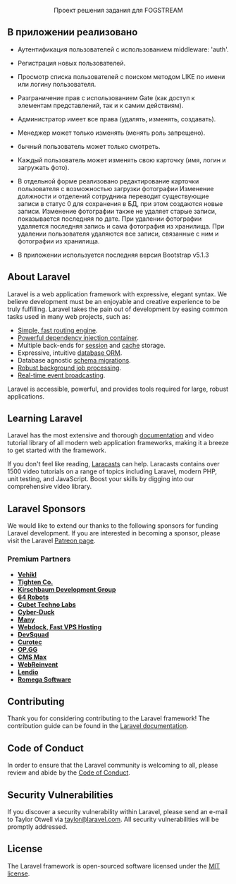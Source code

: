 <p align="center">Проект решения задания для FOGSTREAM</p>

## В приложении реализовано

- Аутентификация пользователей с использованием middleware: 'auth'.

- Регистрация новых пользователей.

- Просмотр списка пользователей с поиском методом LIKE по имени или логину пользователя.

- Разграничение прав с использованием Gate (как доступ к элементам представлений, так и к самим действиям).
- Администратор имеет все права (удалять, изменять, создавать).
- Менеджер может только изменять (менять роль запрещено).
- бычный пользователь может только смотреть.
- Каждый пользователь может изменять свою карточку (имя, логин и загружать фото).

- В отдельной форме реализовано редактирование карточки пользователя с возможностью загрузки фотографии
Изменение должности и отделений сотрудника переводит существующие записи в статус 0 для сохранения в БД, при этом создаются новые записи. Изменение фотографии также не удаляет старые записи, показывается последняя по дате. При удалении фотографии удаляется последняя запись и сама фотография из хранилища. При удалении пользователя удаляются все записи, связанные с ним и фотографии из хранилища.

- В приложении используется последняя версия Bootstrap v5.1.3


## About Laravel

Laravel is a web application framework with expressive, elegant syntax. We believe development must be an enjoyable and creative experience to be truly fulfilling. Laravel takes the pain out of development by easing common tasks used in many web projects, such as:

- [Simple, fast routing engine](https://laravel.com/docs/routing).
- [Powerful dependency injection container](https://laravel.com/docs/container).
- Multiple back-ends for [session](https://laravel.com/docs/session) and [cache](https://laravel.com/docs/cache) storage.
- Expressive, intuitive [database ORM](https://laravel.com/docs/eloquent).
- Database agnostic [schema migrations](https://laravel.com/docs/migrations).
- [Robust background job processing](https://laravel.com/docs/queues).
- [Real-time event broadcasting](https://laravel.com/docs/broadcasting).

Laravel is accessible, powerful, and provides tools required for large, robust applications.

## Learning Laravel

Laravel has the most extensive and thorough [documentation](https://laravel.com/docs) and video tutorial library of all modern web application frameworks, making it a breeze to get started with the framework.

If you don't feel like reading, [Laracasts](https://laracasts.com) can help. Laracasts contains over 1500 video tutorials on a range of topics including Laravel, modern PHP, unit testing, and JavaScript. Boost your skills by digging into our comprehensive video library.

## Laravel Sponsors

We would like to extend our thanks to the following sponsors for funding Laravel development. If you are interested in becoming a sponsor, please visit the Laravel [Patreon page](https://patreon.com/taylorotwell).

### Premium Partners

- **[Vehikl](https://vehikl.com/)**
- **[Tighten Co.](https://tighten.co)**
- **[Kirschbaum Development Group](https://kirschbaumdevelopment.com)**
- **[64 Robots](https://64robots.com)**
- **[Cubet Techno Labs](https://cubettech.com)**
- **[Cyber-Duck](https://cyber-duck.co.uk)**
- **[Many](https://www.many.co.uk)**
- **[Webdock, Fast VPS Hosting](https://www.webdock.io/en)**
- **[DevSquad](https://devsquad.com)**
- **[Curotec](https://www.curotec.com/services/technologies/laravel/)**
- **[OP.GG](https://op.gg)**
- **[CMS Max](https://www.cmsmax.com/)**
- **[WebReinvent](https://webreinvent.com/?utm_source=laravel&utm_medium=github&utm_campaign=patreon-sponsors)**
- **[Lendio](https://lendio.com)**
- **[Romega Software](https://romegasoftware.com)**

## Contributing

Thank you for considering contributing to the Laravel framework! The contribution guide can be found in the [Laravel documentation](https://laravel.com/docs/contributions).

## Code of Conduct

In order to ensure that the Laravel community is welcoming to all, please review and abide by the [Code of Conduct](https://laravel.com/docs/contributions#code-of-conduct).

## Security Vulnerabilities

If you discover a security vulnerability within Laravel, please send an e-mail to Taylor Otwell via [taylor@laravel.com](mailto:taylor@laravel.com). All security vulnerabilities will be promptly addressed.

## License

The Laravel framework is open-sourced software licensed under the [MIT license](https://opensource.org/licenses/MIT).
